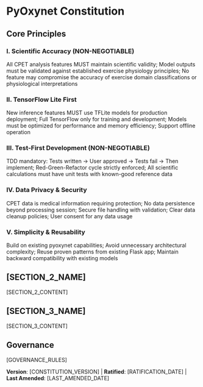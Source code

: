 # PyOxynet Constitution

## Core Principles

### I. Scientific Accuracy (NON-NEGOTIABLE)
All CPET analysis features MUST maintain scientific validity; Model outputs must be validated against established exercise physiology principles; No feature may compromise the accuracy of exercise domain classifications or physiological interpretations

### II. TensorFlow Lite First
New inference features MUST use TFLite models for production deployment; Full TensorFlow only for training and development; Models must be optimized for performance and memory efficiency; Support offline operation

### III. Test-First Development (NON-NEGOTIABLE) 
TDD mandatory: Tests written → User approved → Tests fail → Then implement; Red-Green-Refactor cycle strictly enforced; All scientific calculations must have unit tests with known-good reference data

### IV. Data Privacy & Security
CPET data is medical information requiring protection; No data persistence beyond processing session; Secure file handling with validation; Clear data cleanup policies; User consent for any data usage

### V. Simplicity & Reusability
Build on existing pyoxynet capabilities; Avoid unnecessary architectural complexity; Reuse proven patterns from existing Flask app; Maintain backward compatibility with existing models

## [SECTION_2_NAME]
<!-- Example: Additional Constraints, Security Requirements, Performance Standards, etc. -->

[SECTION_2_CONTENT]
<!-- Example: Technology stack requirements, compliance standards, deployment policies, etc. -->

## [SECTION_3_NAME]
<!-- Example: Development Workflow, Review Process, Quality Gates, etc. -->

[SECTION_3_CONTENT]
<!-- Example: Code review requirements, testing gates, deployment approval process, etc. -->

## Governance
<!-- Example: Constitution supersedes all other practices; Amendments require documentation, approval, migration plan -->

[GOVERNANCE_RULES]
<!-- Example: All PRs/reviews must verify compliance; Complexity must be justified; Use [GUIDANCE_FILE] for runtime development guidance -->

**Version**: [CONSTITUTION_VERSION] | **Ratified**: [RATIFICATION_DATE] | **Last Amended**: [LAST_AMENDED_DATE]
<!-- Example: Version: 2.1.1 | Ratified: 2025-06-13 | Last Amended: 2025-07-16 -->